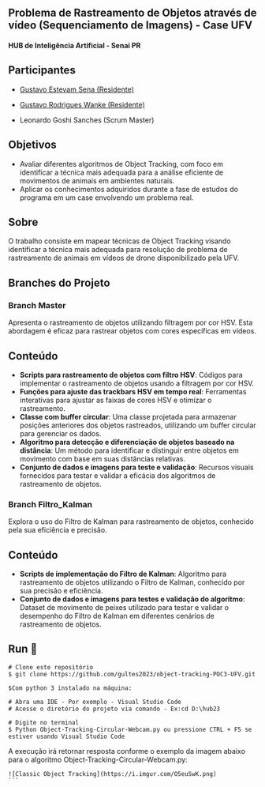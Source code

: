 ## Problema de Rastreamento de Objetos através de vídeo (Sequenciamento de Imagens) - Case UFV

#### HUB de Inteligência Artificial - Senai PR

## Participantes
-  [Gustavo Estevam Sena (Residente)](https://github.com/Gultes)
-  [Gustavo Rodrigues Wanke (Residente)](https://github.com/GWanke)

- Leonardo Goshi Sanches (Scrum Master)

## Objetivos
- Avaliar  diferentes algoritmos de Object Tracking, com foco em identificar a técnica mais adequada para a análise eficiente de movimentos de animais em ambientes naturais.
- Aplicar os conhecimentos adquiridos durante a fase de estudos do programa em um case envolvendo um problema real.

## Sobre
O trabalho consiste em mapear técnicas de Object Tracking visando identificar a técnica mais adequada para resolução de problema de rastreamento de animais em vídeos de drone disponibilizado pela UFV.

## Branches do Projeto

### Branch Master

Apresenta o rastreamento de objetos utilizando filtragem por cor HSV. Esta abordagem é eficaz para rastrear objetos com cores específicas em vídeos.

## Conteúdo

- **Scripts para rastreamento de objetos com filtro HSV**: Códigos para implementar o rastreamento de objetos usando a filtragem por cor HSV.
- **Funções para ajuste das trackbars HSV em tempo real**: Ferramentas interativas para ajustar as faixas de cores HSV e otimizar o rastreamento.
- **Classe com buffer circular**: Uma classe projetada para armazenar posições anteriores dos objetos rastreados, utilizando um buffer circular para gerenciar os dados.
- **Algoritmo para detecção e diferenciação de objetos baseado na distância**: Um método para identificar e distinguir entre objetos em movimento com base em suas distâncias relativas.
- **Conjunto de dados e imagens para teste e validação**: Recursos visuais fornecidos para testar e validar a eficácia dos algoritmos de rastreamento de objetos.


### Branch Filtro_Kalman

Explora o uso do Filtro de Kalman para rastreamento de objetos, conhecido pela sua eficiência e precisão.

## Conteúdo

- **Scripts de implementação do Filtro de Kalman**: Algoritmo para rastreamento de objetos utilizando o Filtro de Kalman, conhecido por sua precisão e eficiência.
- **Conjunto de dados e imagens para testes e validação do algoritmo**: Dataset de movimento de peixes utilizado para testar e validar o desempenho do Filtro de Kalman em diferentes cenários de rastreamento de objetos.

## Run 🏃‍

```
# Clone este repositório
$ git clone https://github.com/gultes2023/object-tracking-POC3-UFV.git

$Com python 3 instalado na máquina:

# Abra uma IDE - Por exemplo - Visual Studio Code
# Acesse o diretório do projeto via comando - Ex:cd D:\hub23

# Digite no terminal
$ Python Object-Tracking-Circular-Webcam.py ou pressione CTRL + F5 se estiver usando Visual Studio Code

````
A execução irá retornar resposta conforme o exemplo da imagem abaixo para o algoritmo  Object-Tracking-Circular-Webcam.py:

````
![Classic Object Tracking](https://i.imgur.com/O5euSwK.png)
```

